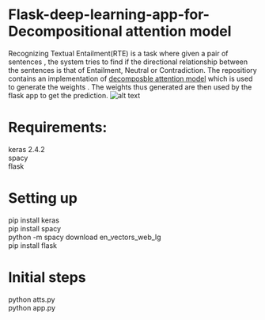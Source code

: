 # Flask-deep-learning-app-for-Decompositional attention model

Recognizing Textual Entailment(RTE) is a task where given a pair of sentences , the system tries to find if the directional relationship between the sentences is that of Entailment, Neutral or Contradiction. The repositiory contains an implementation of  [decomposble attention model](https://github.com/free-variation/spaCy/tree/master/examples/notebooks) which is used to generate the weights . The weights thus generated are then used by the flask app to get the prediction.
![alt text](/github.com/ssramitsharma/Flask-deep-learning-app-for-Decomposable-attention-model/blob/master/flask1.png)
# Requirements:
keras 2.4.2 <br/>
spacy <br/>
flask

# Setting up
pip install keras <br/>
pip install spacy <br/>
python -m spacy download en_vectors_web_lg <br/>
pip install flask


# Initial steps
python atts.py <br/>
python app.py


